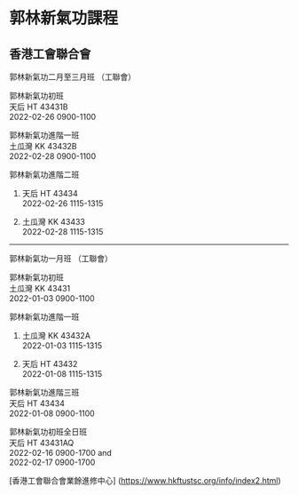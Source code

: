 # 郭林新氣功課程  

## 香港工會聯合會

郭林新氣功二月至三月班  （工聯會）   

郭林新氣功初班  
天后 HT 43431B   
2022-02-26 0900-1100   

郭林新氣功進階一班   
土瓜灣 KK 43432B   
2022-02-28 0900-1100   

郭林新氣功進階二班   
1. 天后 HT 43434   
2022-02-26 1115-1315   

2. 土瓜灣 KK 43433   
2022-02-28 1115-1315   

------------------------ 


郭林新氣功一月班  （工聯會）    

郭林新氣功初班   
土瓜灣 KK 43431   
2022-01-03 0900-1100   

郭林新氣功進階一班   
1. 土瓜灣 KK 43432A   
2022-01-03 1115-1315   

2. 天后 HT 43432   
2022-01-08 1115-1315   

郭林新氣功進階三班   
天后 HT 43434   
2022-01-08 0900-1100   

郭林新氣功初班全日班   
天后 HT 43431AQ   
2022-02-16 0900-1700 and   
2022-02-17 0900-1700    

[香港工會聯合會業餘進修中心] (https://www.hkftustsc.org/info/index2.html)
